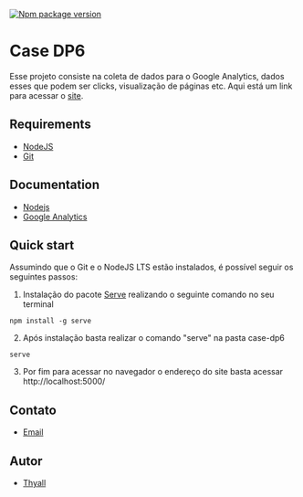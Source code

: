 
[![Npm package version](https://badgen.net/npm/node/next)](https://nodejs.org/en/)

# Case DP6
Esse projeto consiste na coleta de dados para o Google
Analytics, dados esses que podem ser clicks, visualização de páginas etc.
Aqui está um link para acessar o [site](https://thyall.github.io/).



## Requirements
- [NodeJS](https://nodejs.org/en/)
- [Git](https://git-scm.com/downloads)

## Documentation
- [Nodejs](https://nodejs.org/en/docs/)
- [Google Analytics](https://developers.google.com/analytics/devguides/collection/analyticsjs)

## Quick start
Assumindo que o Git e o NodeJS LTS estão instalados, é possível seguir os seguintes passos:

1. Instalação do pacote [Serve](https://www.npmjs.com/package/serve) realizando o seguinte comando no seu terminal
```
npm install -g serve
```

2. Após instalação basta realizar o comando "serve" na pasta case-dp6
```
serve
```

3. Por fim para acessar no navegador o endereço do site basta acessar http://localhost:5000/

## Contato
- [Email](thyall96@gmail.com)

## Autor
- [Thyall](https://github.com/thyall)

